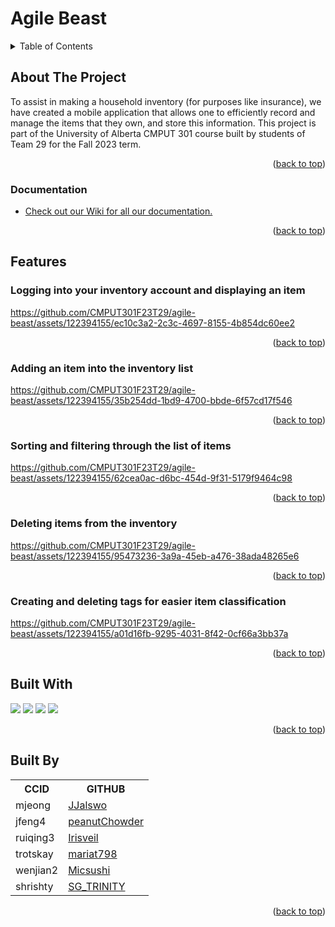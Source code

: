 # Agile Beast
<a name="readme-top"></a>

<details>
  <summary>Table of Contents</summary>
  <ol>
    <li>
      <a href="#about-the-project">About The Project</a>
      <ol>
        <li><a href="#Documentation">Documentation</a></li>
        <li><a href="#Features">Features</a></li>
          <ol>
            <li><a href="#loginanddisplay">Logging into your inventory account and displaying an item </a></li>
            <li><a href="#addingitem">Adding an item into the inventory list </a></li>
            <li><a href="#sortandfilter">Sorting and filtering through the list of items </a></li>
            <li><a href="#deleteitems">Deleting items from the inventory </a></li>
            <li><a href="#tags">Creating and deleting tags for easier item classification </a></li>
      </ol>  
    </li>
    <li><a href="#built-with">Built With</a></li>
    <li><a href="#Built-By">Built By</a></li>
  </ol>
</details>


## About The Project
To assist in making a household inventory (for purposes like insurance), we have created a mobile application that allows one to efficiently record and manage the items that they own, and store this information. This project is part of the University of Alberta CMPUT 301 course built by students of Team 29 for the Fall 2023 term.
<p align="right">(<a href="#readme-top">back to top</a>)</p>

### Documentation
- <a name ="Documentation" href = "https://github.com/CMPUT301F23T29/agile-beast/wiki">Check out our Wiki for all our documentation.</a>
<p align="right">(<a href="#readme-top">back to top</a>)</p>

## Features
<a name ="Features"></a>

### Logging into your inventory account and displaying an item 
<a name ="loginanddisplay"></a>

https://github.com/CMPUT301F23T29/agile-beast/assets/122394155/ec10c3a2-2c3c-4697-8155-4b854dc60ee2

<p align="right">(<a href="#readme-top">back to top</a>)</p>

### Adding an item into the inventory list 
<a name ="addingitem"></a>

https://github.com/CMPUT301F23T29/agile-beast/assets/122394155/35b254dd-1bd9-4700-bbde-6f57cd17f546

<p align="right">(<a href="#readme-top">back to top</a>)</p>

### Sorting and filtering through the list of items
<a name ="sortandfilter"></a>

https://github.com/CMPUT301F23T29/agile-beast/assets/122394155/62cea0ac-d6bc-454d-9f31-5179f9464c98

<p align="right">(<a href="#readme-top">back to top</a>)</p>

### Deleting items from the inventory
<a name ="deleteitems"></a>

https://github.com/CMPUT301F23T29/agile-beast/assets/122394155/95473236-3a9a-45eb-a476-38ada48265e6

<p align="right">(<a href="#readme-top">back to top</a>)</p>

### Creating and deleting tags for easier item classification
<a name ="tags"></a>

https://github.com/CMPUT301F23T29/agile-beast/assets/122394155/a01d16fb-9295-4031-8f42-0cf66a3bb37a

<p align="right">(<a href="#readme-top">back to top</a>)</p>

## Built With
<a name="built-with"></a>
<img src = "https://img.shields.io/badge/Android_Studio-3DDC84?style=for-the-badge&logo=android-studio&logoColor=white"/> 
<img src = "https://img.shields.io/badge/Java-ED8B00?style=for-the-badge&logo=openjdk&logoColor=white" /> 
<img src = "https://img.shields.io/badge/Figma-F24E1E?style=for-the-badge&logo=figma&logoColor=white" /> 
<img src = "https://img.shields.io/badge/firebase-ffca28?style=for-the-badge&logo=firebase&logoColor=black" /> 
<p align="right">(<a href="#readme-top">back to top</a>)</p>

<!-- TEAM -->
## Built By
<a name="Built-By"></a>
<table>
  <tr>
     <th>CCID</th>
     <th> GITHUB</th>
  </tr>
  <tr>
    <td>mjeong</td>
    <td><a href="https://github.com/JJalswo">JJalswo</a></td>
  </tr>
  <tr>
    <td>jfeng4</td>
    <td><a href="https://github.com/peanutChowder">peanutChowder</a></td>
  </tr>
  <tr>
    <td>ruiqing3</td>
    <td><a href="https://github.com/Irisveil">Irisveil</a></td>
  </tr>
  <tr>
    <td>trotskay</td>
    <td><a href="https://github.com/mariat798">mariat798</a></td>
  </tr>
  <tr>
    <td>wenjian2</td>
    <td><a href="https://github.com/Micsushi">Micsushi</a></td>
  </tr>
  <tr>
    <td>shrishty</td>
    <td><a href="https://github.com/SG-TRINITY">SG_TRINITY</a></td>
  </tr>
</table>

<p align="right">(<a href="#readme-top">back to top</a>)</p>

